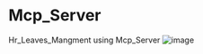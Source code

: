 # Mcp_Server
Hr_Leaves_Mangment using Mcp_Server
![image](https://github.com/user-attachments/assets/1d988143-25ed-48d1-bbfd-10a6e6410a0d)

